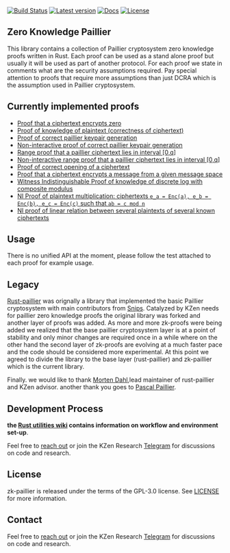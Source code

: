 [![Build Status](https://travis-ci.com/ZenGo-X/zk-paillier.svg?branch=master)](https://travis-ci.com/ZenGo-X/zk-paillier)
[![Latest version](https://img.shields.io/crates/v/zk-paillier.svg)](https://crates.io/crates/kzen-paillier)
[![Docs](https://docs.rs/zk-paillier/badge.svg)](https://docs.rs/zk-paillier)
[![License](https://img.shields.io/crates/l/zk-paillier)](LICENSE)

Zero Knowledge Paillier
-------------------
This library contains a collection of Paillier cryptosystem zero knowledge proofs written in Rust. 
Each proof can be used as a stand alone proof but usually it will be used as part of another protocol. 
For each proof we state in comments what are the security assumptions required. Pay special attention to proofs that require more assumptions than just DCRA which is the assumption used in Paillier cryptosystem.

Currently implemented proofs
-------------------

* [Proof that a ciphertext encrypts zero](https://github.com/ZenGo-X/zk-paillier/blob/master/src/zkproofs/zero_enc_proof.rs)
* [Proof of knowledge of plaintext (correctness of ciphertext)](https://github.com/ZenGo-X/zk-paillier/blob/master/src/zkproofs/correct_ciphertext.rs#L109)
* [Proof of correct paillier keypair generation](https://github.com/ZenGo-X/zk-paillier/blob/master/src/zkproofs/correct_key.rs)
* [Non-interactive proof of correct paillier keypair generation](https://github.com/ZenGo-X/zk-paillier/blob/master/src/zkproofs/correct_key_ni.rs)
* [Range proof that a paillier ciphertext lies in interval [0,q]](https://github.com/ZenGo-X/zk-paillier/blob/master/src/zkproofs/range_proof.rs)
* [Non-interactive range proof that a paillier ciphertext lies in interval [0,q]](https://github.com/ZenGo-X/zk-paillier/blob/master/src/zkproofs/range_proof_ni.rs)
* [Proof of correct opening of a ciphertext](https://github.com/ZenGo-X/zk-paillier/blob/master/src/zkproofs/correct_opening.rs)
* [Proof that a ciphertext encrypts a message from a given message space](https://github.com/ZenGo-X/zk-paillier/blob/master/src/zkproofs/correct_message.rs)
* [Witness Indistinguishable Proof of knowledge of discrete log with composite modulus](https://github.com/ZenGo-X/zk-paillier/blob/master/src/zkproofs/wi_dlog_proof.rs)
* [NI Proof of plaintext multiplication: ciphertexts `e_a = Enc(a), e_b = Enc(b), e_c = Enc(c)` such that `ab = c mod n`](https://github.com/ZenGo-X/zk-paillier/blob/master/src/zkproofs/multiplication_proof.rs)
* [NI proof of linear relation between several plaintexts of several known ciphertexts](https://github.com/ZenGo-X/zk-paillier/blob/master/src/zkproofs/verlin_proof.rs)

Usage
-------------------
There is no unified API at the moment, please follow the test attached to each proof for example usage. 

Legacy 
-------------------
[Rust-paillier](https://github.com/mortendahl/rust-paillier) was orignally a library that implemented the basic Paillier cryptosystem with main contributors from [Snips](https://github.com/snipsco). Catalyzed by KZen needs for paillier zero knowledge proofs the original library was forked and another layer of proofs was added. As more and more zk-proofs were being added we realized that the base paillier cryptosystem layer is at a point of stability and only minor changes are required once in a while where on the other hand the second layer of zk-proofs are evolving at a much faster pace and the code should be considered more experimental. At this point we agreed to divide the library to the base layer (rust-paillier) and zk-paillier which is the current library. 

Finally. we would like to thank [Morten Dahl](https://github.com/mortendahl),lead maintainer of rust-paillier and KZen advisor. another thank you goes to [Pascal Paillier](https://github.com/Pascal-Paillier).

Development Process
-------------------
 **the [Rust utilities wiki](https://github.com/KZen-networks/rust-utils/wiki) contains information on workflow and environment set-up**. 

Feel free to [reach out](mailto:github@kzencorp.com) or join the KZen Research [Telegram](https://t.me/joinchat/ET1mddGXRoyCxZ-7) for discussions on code and research.

License
-------
zk-paillier is released under the terms of the GPL-3.0 license. See [LICENSE](LICENSE) for more information.

Contact
-------

Feel free to [reach out](mailto:github@kzencorp.com) or join the KZen Research [Telegram](https://t.me/joinchat/ET1mddGXRoyCxZ-7) for discussions on code and research.
